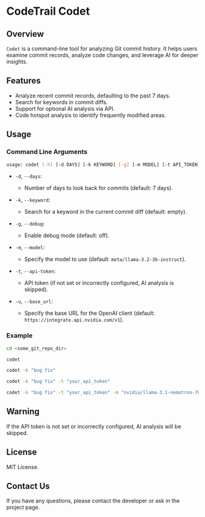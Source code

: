 # CodeTrail Codet

## Overview
`Codet` is a command-line tool for analyzing Git commit history. It helps users examine commit records, analyze code changes, and leverage AI for deeper insights.

## Features
- Analyze recent commit records, defaulting to the past 7 days.
- Search for keywords in commit diffs.
- Support for optional AI analysis via API.
- Code hotspot analysis to identify frequently modified areas.

## Usage

### Command Line Arguments
```bash
usage: codet [-h] [-d DAYS] [-k KEYWORD] [-g] [-m MODEL] [-t API_TOKEN] [-u BASE_URL]
```

- `-d`, `--days`: 
  - Number of days to look back for commits (default: 7 days).
  
- `-k`, `--keyword`: 
  - Search for a keyword in the current commit diff (default: empty).

- `-g`, `--debug`: 
  - Enable debug mode (default: off).

- `-m`, `--model`: 
  - Specify the model to use (default: `meta/llama-3.2-3b-instruct`).
  
- `-t`, `--api-token`: 
  - API token (if not set or incorrectly configured, AI analysis is skipped).

- `-u`, `--base_url`: 
  - Specify the base URL for the OpenAI client (default: `https://integrate.api.nvidia.com/v1`).

### Example
```bash
cd <some_git_repo_dir>

codet 

codet -k "bug fix"

codet -k "bug fix" -t "your_api_token"

codet -k "bug fix" -t "your_api_token" -m "nvidia/llama-3.1-nemotron-70b-instruct"

```

## Warning
If the API token is not set or incorrectly configured, AI analysis will be skipped.

## License
MIT License.

## Contact Us
If you have any questions, please contact the developer or ask in the project page.
```